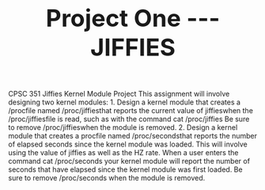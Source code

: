 <html>
  <header><b><font size="+5">Project One --- JIFFIES</font></b></header>
  <body>
  CPSC 351 Jiffies Kernel Module Project  
  This assignment will involve designing two kernel modules:
  1. Design a kernel module that creates a /procfile named /proc/jiffiesthat reports the current value of
  jiffieswhen the /proc/jiffiesfile is read, such as with the command
  cat /proc/jiffies
  Be sure to remove /proc/jiffieswhen the module is removed.
  2. Design a kernel module that creates a procfile named /proc/secondsthat reports the number of elapsed
  seconds since the kernel module was loaded. This will involve using the value of jiffies as well as the HZ rate.
  When a user enters the command
  cat /proc/seconds
  your kernel module will report the number of seconds that have elapsed since the kernel module was first
  loaded. Be sure to remove /proc/seconds when the module is removed.
  </body>


</html>
